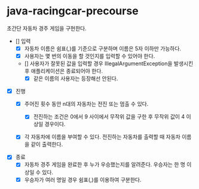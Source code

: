 # java-racingcar-precourse

초간단 자동차 경주 게임을 구현한다.

- [] 입력
    - [X] 자동차 이름은 쉼표(,)를 기준으로 구분하며 이름은 5자 이하만 가능하다.
    - [X] 사용자는 몇 번의 이동을 할 것인지를 입력할 수 있어야 한다.
    - [] 사용자가 잘못된 값을 입력할 경우 IllegalArgumentException을 발생시킨 후 애플리케이션은 종료되어야 한다.
        - [X] 같은 이름의 사용자는 등장해선 안된다.

- [X] 진행
    - [X] 주어진 횟수 동안 n대의 자동차는 전진 또는 멈출 수 있다.
        - [X] 전진하는 조건은 0에서 9 사이에서 무작위 값을 구한 후 무작위 값이 4 이상일 경우이다.
    - [X] 각 자동차에 이름을 부여할 수 있다. 전진하는 자동차를 출력할 때 자동차 이름을 같이 출력한다.


- [X] 종료
    - [X] 자동차 경주 게임을 완료한 후 누가 우승했는지를 알려준다. 우승자는 한 명 이상일 수 있다.
    - [X] 우승자가 여러 명일 경우 쉼표(,)를 이용하여 구분한다.
